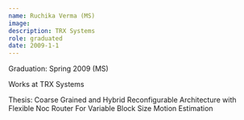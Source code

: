 ```yaml
---
name: Ruchika Verma (MS)
image: 
description: TRX Systems
role: graduated
date: 2009-1-1
---
```


Graduation: Spring 2009 (MS)

Works at TRX Systems

Thesis: Coarse Grained and Hybrid Reconfigurable Architecture with Flexible Noc Router For Variable Block Size Motion Estimation